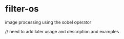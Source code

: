 # filter-os
image processing using the sobel operator
 
// need to add later usage and description and examples
